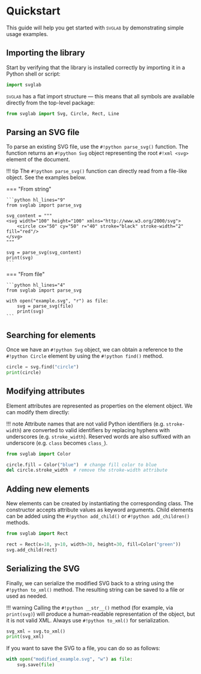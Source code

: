 # Quickstart

This guide will help you get started with <span style="font-variant: small-caps;">svglab</span> by demonstrating simple usage examples.

## Importing the library

Start by verifying that the library is installed correctly by importing it in a Python shell or script:

```python
import svglab
```

<span style="font-variant: small-caps;">svglab</span> has a flat import structure &mdash; this means that all symbols are available directly from the top-level package:

```python
from svglab import Svg, Circle, Rect, Line
```

## Parsing an SVG file

To parse an existing SVG file, use the `#!python parse_svg()` function. The function returns an `#!python Svg` object representing the root `#!xml <svg>` element of the document.

!!! tip
    The `#!python parse_svg()` function can directly read from a file-like object. See the examples below.

=== "From string"

    ```python hl_lines="9"
    from svglab import parse_svg

    svg_content = """
    <svg width="100" height="100" xmlns="http://www.w3.org/2000/svg">
        <circle cx="50" cy="50" r="40" stroke="black" stroke-width="2" fill="red"/>
    </svg>
    """

    svg = parse_svg(svg_content)
    print(svg)
    ```

=== "From file"

    ```python hl_lines="4"
    from svglab import parse_svg

    with open("example.svg", "r") as file:
        svg = parse_svg(file)
        print(svg)
    ```

## Searching for elements

Once we have an `#!python Svg` object, we can obtain a reference to the `#!python Circle` element by using the `#!python find()` method.

```python
circle = svg.find("circle")
print(circle)
```

## Modifying attributes

Element attributes are represented as properties on the element object. We can modify them directly:

!!! note
    Attribute names that are not valid Python identifiers (e.g. `stroke-width`) are converted to valid identifiers by replacing hyphens with underscores (e.g. `stroke_width`). Reserved words are also suffixed with an underscore (e.g. `class` becomes `class_`).

```python
from svglab import Color

circle.fill = Color("blue")  # change fill color to blue
del circle.stroke_width  # remove the stroke-width attribute
```

## Adding new elements

New elements can be created by instantiating the corresponding class. The constructor accepts attribute values as keyword arguments. Child elements can be added using the `#!python add_child()` or `#!python add_children()` methods.

```python
from svglab import Rect

rect = Rect(x=10, y=10, width=30, height=30, fill=Color("green"))
svg.add_child(rect)
```

## Serializing the SVG

Finally, we can serialize the modified SVG back to a string using the `#!python to_xml()` method. The resulting string can be saved to a file or used as needed.

!!! warning
    Calling the `#!python __str__()` method (for example, via `print(svg)`) will produce a human-readable representation of the object, but it is not valid XML. Always use `#!python to_xml()` for serialization.

```python
svg_xml = svg.to_xml()
print(svg_xml)
```

If you want to save the SVG to a file, you can do so as follows:

```python
with open("modified_example.svg", "w") as file:
    svg.save(file)
```
